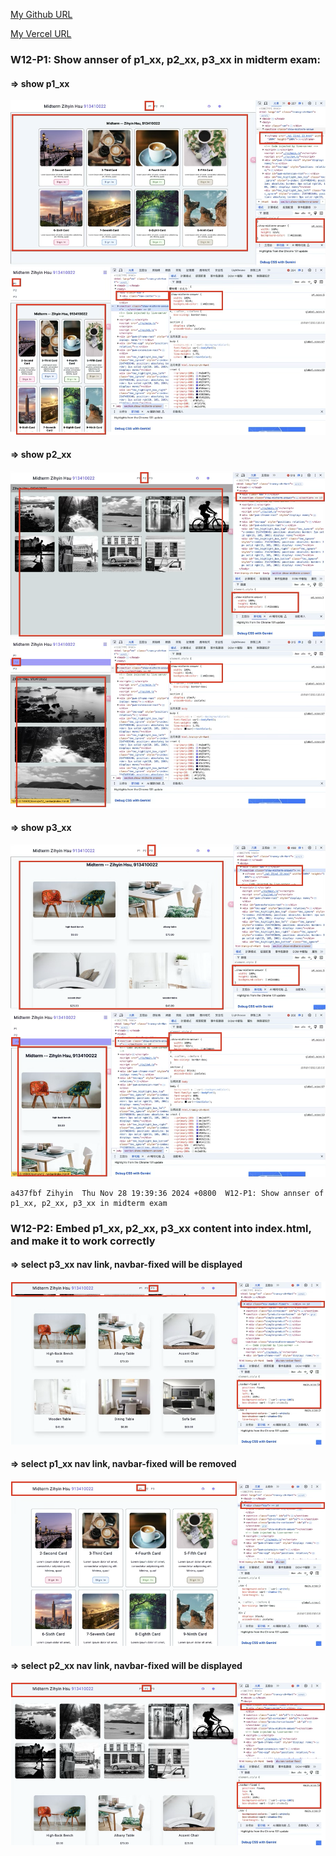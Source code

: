 [My Github URL](https://github.com/zihyinhsu/1131-sweb-demo-22)

[My Vercel URL](https://1131-sweb-demo-22.vercel.app/)


### W12-P1: Show annser of p1_xx, p2_xx, p3_xx in midterm exam:
#### => show p1_xx

![img/p1-1](img/p1-1.png)
![img/p1-2](img/p1-2.png)

#### => show p2_xx
![img/p1-3](img/p1-3.png)
![img/p1-4](img/p1-4.png)

#### => show p3_xx
![img/p1-5](img/p1-5.png)
![img/p1-6](img/p1-6.png)

```
a437fbf Zihyin  Thu Nov 28 19:39:36 2024 +0800  W12-P1: Show annser of p1_xx, p2_xx, p3_xx in midterm exam
```


### W12-P2: Embed p1_xx, p2_xx, p3_xx content into index.html, and make it to work correctly
 
#### => select p3_xx nav link, navbar-fixed will be displayed
 
![p2-1](img/p2-1.png)
 
#### => select p1_xx nav link, navbar-fixed will be removed

![p2-1](img/p2-2.png)
 
#### => select p2_xx nav link, navbar-fixed will be displayed
 
![p2-1](img/p2-3.png)
```

```